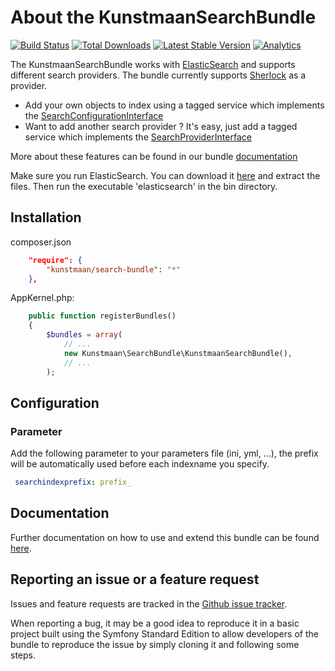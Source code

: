 # About the KunstmaanSearchBundle

[![Build Status](https://travis-ci.org/Kunstmaan/KunstmaanSearchBundle.png?branch=master)](http://travis-ci.org/Kunstmaan/KunstmaanSearchBundle)
[![Total Downloads](https://poser.pugx.org/kunstmaan/search-bundle/downloads.png)](https://packagist.org/packages/kunstmaan/search-bundle)
[![Latest Stable Version](https://poser.pugx.org/kunstmaan/search-bundle/v/stable.png)](https://packagist.org/packages/kunstmaan/search-bundle)
[![Analytics](https://ga-beacon.appspot.com/UA-3160735-7/Kunstmaan/KunstmaanSearchBundle)](https://github.com/igrigorik/ga-beacon)

The KunstmaanSearchBundle works with [ElasticSearch](http://www.elasticsearch.org/) and supports different search providers. The bundle currently supports [Sherlock](https://github.com/polyfractal/sherlock) as a provider.

* Add your own objects to index using a tagged service which implements the [SearchConfigurationInterface]()
* Want to add another search provider ? It's easy, just add a tagged service which implements the [SearchProviderInterface]()

More about these features can be found in our bundle [documentation](https://github.com/Kunstmaan/KunstmaanSearchBundle/blob/master/Resources/doc/SearchBundle.md)

Make sure you run ElasticSearch. You can download it [here](http://www.elasticsearch.org/download/) and extract the files. Then run the executable 'elasticsearch' in the bin directory.

## Installation

composer.json
```json
    "require": {
        "kunstmaan/search-bundle": "*"
    },
```

AppKernel.php:
```php
    public function registerBundles()
    {
        $bundles = array(
            // ...
            new Kunstmaan\SearchBundle\KunstmaanSearchBundle(),
            // ...
        );
```

## Configuration

### Parameter

Add the following parameter to your parameters file (ini, yml, ...), the prefix will be automatically used before each indexname you specify.
```yaml
 searchindexprefix: prefix_
```

## Documentation

Further documentation on how to use and extend this bundle can be found [here](https://github.com/Kunstmaan/KunstmaanSearchBundle/tree/master/Resources/doc/SearchBundle.md).

## Reporting an issue or a feature request

Issues and feature requests are tracked in the [Github issue tracker](https://github.com/Kunstmaan/KunstmaanSearchBundle/issues).

When reporting a bug, it may be a good idea to reproduce it in a basic project built using the Symfony Standard Edition
to allow developers of the bundle to reproduce the issue by simply cloning it and following some steps.
